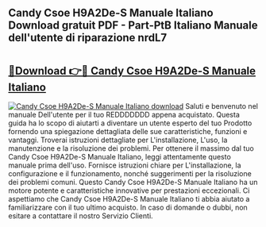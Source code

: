 ## Candy Csoe H9A2De-S Manuale Italiano Download gratuit PDF - Part-PtB Italiano Manuale dell'utente di riparazione nrdL7

# <h2><a href="http://dfgsojj.blite.top/?on=Candy+Csoe+H9A2De-S+Manuale+Italiano">🔗Download 👉🔴 Candy Csoe H9A2De-S Manuale Italiano</a></h2>

[![Candy Csoe H9A2De-S Manuale Italiano download](https://i.imgur.com/lujVjoI.png)](http://dfgsojj.blite.top/?on=Candy+Csoe+H9A2De-S+Manuale+Italiano)
Saluti e benvenuto nel manuale Dell'utente per il tuo REDDDDDDD appena acquistato. Questa guida ha lo scopo di aiutarti a diventare un utente esperto del tuo Prodotto fornendo una spiegazione dettagliata delle sue caratteristiche, funzioni e vantaggi. Troverai istruzioni dettagliate per L'installazione, L'uso, la manutenzione e la risoluzione dei problemi. Per ottenere il massimo dal tuo Candy Csoe H9A2De-S Manuale Italiano, leggi attentamente questo manuale prima dell'uso. Fornisce istruzioni chiare per L'installazione, la configurazione e il funzionamento, nonché suggerimenti per la risoluzione dei problemi comuni. Questo Candy Csoe H9A2De-S Manuale Italiano ha un motore potente e caratteristiche innovative per prestazioni eccezionali. Ci aspettiamo che Candy Csoe H9A2De-S Manuale Italiano ti abbia aiutato a familiarizzare con il tuo ultimo acquisto. In caso di domande o dubbi, non esitare a contattare il nostro Servizio Clienti.
